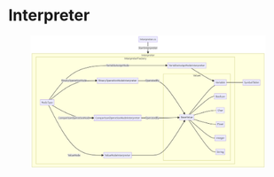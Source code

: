 # Interpreter

<figure><img src="https://raw.githubusercontent.com/piratelang/gitbook/main/assets/diagrams/InterpreterNodeToValueChart.png" alt=""><figcaption></figcaption></figure>

